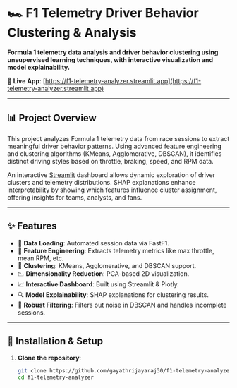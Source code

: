 # 🏎️ F1 Telemetry Driver Behavior Clustering & Analysis

**Formula 1 telemetry data analysis and driver behavior clustering using unsupervised learning techniques, with interactive visualization and model explainability.**

🚀 **Live App**: [https://f1-telemetry-analyzer.streamlit.app](https://f1-telemetry-analyzer.streamlit.app)

---

## 📊 Project Overview

This project analyzes Formula 1 telemetry data from race sessions to extract meaningful driver behavior patterns. Using advanced feature engineering and clustering algorithms (KMeans, Agglomerative, DBSCAN), it identifies distinct driving styles based on throttle, braking, speed, and RPM data. 

An interactive [Streamlit](https://streamlit.io) dashboard allows dynamic exploration of driver clusters and telemetry distributions. SHAP explanations enhance interpretability by showing which features influence cluster assignment, offering insights for teams, analysts, and fans.

---

## ✨ Features

- 🔧 **Data Loading**: Automated session data via FastF1.
- 🧠 **Feature Engineering**: Extracts telemetry metrics like max throttle, mean RPM, etc.
- 🔗 **Clustering**: KMeans, Agglomerative, and DBSCAN support.
- 📉 **Dimensionality Reduction**: PCA-based 2D visualization.
- 📈 **Interactive Dashboard**: Built using Streamlit & Plotly.
- 🔍 **Model Explainability**: SHAP explanations for clustering results.
- 🧹 **Robust Filtering**: Filters out noise in DBSCAN and handles incomplete sessions.

---

## 🚀 Installation & Setup

1. **Clone the repository**:

   ```bash
   git clone https://github.com/gayathrijayaraj30/f1-telemetry-analyzer.git
   cd f1-telemetry-analyzer
